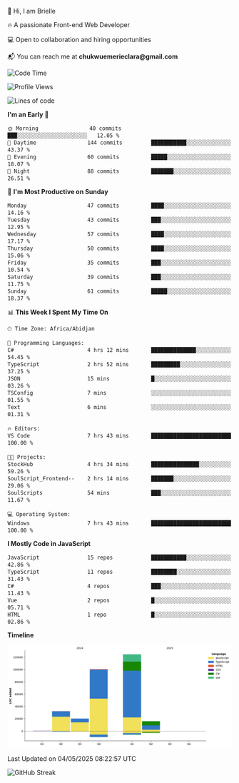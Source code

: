 <div align="left">
  <p>👋 Hi, I am Brielle</p>
  <p>🔥 A passionate Front-end Web Developer</p>
  <p>💻 Open to collaboration and hiring opportunities</p>
  <p>📬 You can reach me at <strong>chukwuemerieclara@gmail.com</strong></p>
</div>


 
 <!--START_SECTION:waka-->
![Code Time](http://img.shields.io/badge/Code%20Time-605%20hrs%2042%20mins-blue)

![Profile Views](http://img.shields.io/badge/Profile%20Views-0-blue)

![Lines of code](https://img.shields.io/badge/From%20Hello%20World%20I%27ve%20Written-293.3%20thousand%20lines%20of%20code-blue)

**I'm an Early 🐤** 

```text
🌞 Morning                40 commits          ███░░░░░░░░░░░░░░░░░░░░░░   12.05 % 
🌆 Daytime                144 commits         ███████████░░░░░░░░░░░░░░   43.37 % 
🌃 Evening                60 commits          █████░░░░░░░░░░░░░░░░░░░░   18.07 % 
🌙 Night                  88 commits          ███████░░░░░░░░░░░░░░░░░░   26.51 % 
```
📅 **I'm Most Productive on Sunday** 

```text
Monday                   47 commits          ████░░░░░░░░░░░░░░░░░░░░░   14.16 % 
Tuesday                  43 commits          ███░░░░░░░░░░░░░░░░░░░░░░   12.95 % 
Wednesday                57 commits          ████░░░░░░░░░░░░░░░░░░░░░   17.17 % 
Thursday                 50 commits          ████░░░░░░░░░░░░░░░░░░░░░   15.06 % 
Friday                   35 commits          ███░░░░░░░░░░░░░░░░░░░░░░   10.54 % 
Saturday                 39 commits          ███░░░░░░░░░░░░░░░░░░░░░░   11.75 % 
Sunday                   61 commits          █████░░░░░░░░░░░░░░░░░░░░   18.37 % 
```


📊 **This Week I Spent My Time On** 

```text
🕑︎ Time Zone: Africa/Abidjan

💬 Programming Languages: 
C#                       4 hrs 12 mins       ██████████████░░░░░░░░░░░   54.45 % 
TypeScript               2 hrs 52 mins       █████████░░░░░░░░░░░░░░░░   37.25 % 
JSON                     15 mins             █░░░░░░░░░░░░░░░░░░░░░░░░   03.26 % 
TSConfig                 7 mins              ░░░░░░░░░░░░░░░░░░░░░░░░░   01.55 % 
Text                     6 mins              ░░░░░░░░░░░░░░░░░░░░░░░░░   01.31 % 

🔥 Editors: 
VS Code                  7 hrs 43 mins       █████████████████████████   100.00 % 

🐱‍💻 Projects: 
StockHub                 4 hrs 34 mins       ███████████████░░░░░░░░░░   59.26 % 
SoulScript_Frontend--    2 hrs 14 mins       ███████░░░░░░░░░░░░░░░░░░   29.06 % 
SoulScripts              54 mins             ███░░░░░░░░░░░░░░░░░░░░░░   11.67 % 

💻 Operating System: 
Windows                  7 hrs 43 mins       █████████████████████████   100.00 % 
```

**I Mostly Code in JavaScript** 

```text
JavaScript               15 repos            ███████████░░░░░░░░░░░░░░   42.86 % 
TypeScript               11 repos            ████████░░░░░░░░░░░░░░░░░   31.43 % 
C#                       4 repos             ███░░░░░░░░░░░░░░░░░░░░░░   11.43 % 
Vue                      2 repos             █░░░░░░░░░░░░░░░░░░░░░░░░   05.71 % 
HTML                     1 repo              █░░░░░░░░░░░░░░░░░░░░░░░░   02.86 % 
```



**Timeline**

![Lines of Code chart](https://raw.githubusercontent.com/Brielle28/Brielle28/main/assets/bar_graph.png)


 Last Updated on 04/05/2025 08:22:57 UTC
<!--END_SECTION:waka-->

![GitHub Streak](https://github-readme-streak-stats.herokuapp.com/?user=Brielle28)



